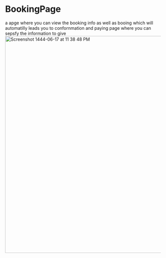 # BookingPage
a apge where you can view the booking info as well as booing which will automatilly leads you to confornmation and paying page where you can sepsfy the information to give 
<img width="701" alt="Screenshot 1444-06-17 at 11 38 48 PM" src="https://user-images.githubusercontent.com/90031791/211657287-2f7b75f9-bfd3-4912-b250-2353454034da.png">

